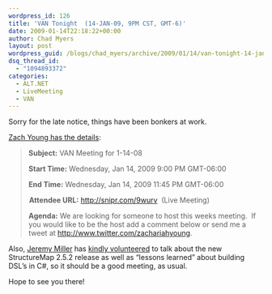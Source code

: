 ```yaml
---
wordpress_id: 126
title: 'VAN Tonight  (14-JAN-09, 9PM CST, GMT-6)'
date: 2009-01-14T22:18:22+00:00
author: Chad Myers
layout: post
wordpress_guid: /blogs/chad_myers/archive/2009/01/14/van-tonight-14-jan-09-9pm-cst-gmt-6.aspx
dsq_thread_id:
  - "1094893372"
categories:
  - ALT.NET
  - LiveMeeting
  - VAN
---
```

Sorry for the late notice, things have been bonkers at work.

[Zach Young has the details](http://www.zachariahyoung.com/zy/post/2009/01/VAN-meeting-for-11409.aspx):

> **Subject:** VAN Meeting for 1-14-08
> 
> **Start Time:** Wednesday, Jan 14, 2009 9:00 PM GMT-06:00
> 
> **End Time:** Wednesday, Jan 14, 2009 11:45 PM GMT-06:00
> 
> <img height="5" src="https://www323.livemeeting.com/etc/static/WINrapid2/2008-12-05-19-59-42/images/shim.gif" width="1" />**Attendee URL:** <http://snipr.com/9wurv>&#160; (Live Meeting)
> 
> **Agenda:** We are looking for someone to host this weeks meeting.&#160; If you would like to be the host add a comment below or send me a tweet at <http://www.twitter.com/zachariahyoung>.

Also, [Jeremy Miller](http://codebetter.com/blogs/jeremy.miller) has [kindly volunteered](http://codebetter.com/blogs/jeremy.miller/archive/2009/01/14/topics-for-tonight-s-van-call-1-14-09.aspx) to talk about the new StructureMap 2.5.2 release as well as “lessons learned” about building DSL’s in C#, so it should be a good meeting, as usual.

Hope to see you there!